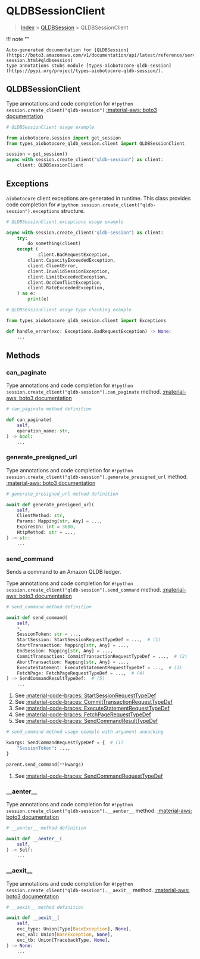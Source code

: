 # QLDBSessionClient

> [Index](../README.md) > [QLDBSession](./README.md) > QLDBSessionClient

!!! note ""

    Auto-generated documentation for [QLDBSession](https://boto3.amazonaws.com/v1/documentation/api/latest/reference/services/qldb-session.html#qldbsession)
    type annotations stubs module [types-aiobotocore-qldb-session](https://pypi.org/project/types-aiobotocore-qldb-session/).

## QLDBSessionClient

Type annotations and code completion for `#!python session.create_client("qldb-session")`
[:material-aws: boto3 documentation](https://boto3.amazonaws.com/v1/documentation/api/latest/reference/services/qldb-session.html#QLDBSession.Client)

```python
# QLDBSessionClient usage example

from aiobotocore.session import get_session
from types_aiobotocore_qldb_session.client import QLDBSessionClient

session = get_session()
async with session.create_client("qldb-session") as client:
    client: QLDBSessionClient
```

## Exceptions


`aiobotocore` client exceptions are generated in runtime.
This class provides code completion for `#!python session.create_client("qldb-session").exceptions` structure.

```python
# QLDBSessionClient.exceptions usage example

async with session.create_client("qldb-session") as client:
    try:
        do_something(client)
    except (
            client.BadRequestException,
        client.CapacityExceededException,
        client.ClientError,
        client.InvalidSessionException,
        client.LimitExceededException,
        client.OccConflictException,
        client.RateExceededException,
    ) as e:
        print(e)
```

```python
# QLDBSessionClient usage type checking example

from types_aiobotocore_qldb_session.client import Exceptions

def handle_error(exc: Exceptions.BadRequestException) -> None:
    ...
```


## Methods


### can\_paginate



Type annotations and code completion for `#!python session.create_client("qldb-session").can_paginate` method.
[:material-aws: boto3 documentation](https://boto3.amazonaws.com/v1/documentation/api/latest/reference/services/qldb-session/client/can_paginate.html)

```python
# can_paginate method definition

def can_paginate(
    self,
    operation_name: str,
) -> bool:
    ...
```


### generate\_presigned\_url



Type annotations and code completion for `#!python session.create_client("qldb-session").generate_presigned_url` method.
[:material-aws: boto3 documentation](https://boto3.amazonaws.com/v1/documentation/api/latest/reference/services/qldb-session/client/generate_presigned_url.html)

```python
# generate_presigned_url method definition

await def generate_presigned_url(
    self,
    ClientMethod: str,
    Params: Mapping[str, Any] = ...,
    ExpiresIn: int = 3600,
    HttpMethod: str = ...,
) -> str:
    ...
```


### send\_command

Sends a command to an Amazon QLDB ledger.

Type annotations and code completion for `#!python session.create_client("qldb-session").send_command` method.
[:material-aws: boto3 documentation](https://boto3.amazonaws.com/v1/documentation/api/latest/reference/services/qldb-session/client/send_command.html)

```python
# send_command method definition

await def send_command(
    self,
    *,
    SessionToken: str = ...,
    StartSession: StartSessionRequestTypeDef = ...,  # (1)
    StartTransaction: Mapping[str, Any] = ...,
    EndSession: Mapping[str, Any] = ...,
    CommitTransaction: CommitTransactionRequestTypeDef = ...,  # (2)
    AbortTransaction: Mapping[str, Any] = ...,
    ExecuteStatement: ExecuteStatementRequestTypeDef = ...,  # (3)
    FetchPage: FetchPageRequestTypeDef = ...,  # (4)
) -> SendCommandResultTypeDef:  # (5)
    ...
```

1. See [:material-code-braces: StartSessionRequestTypeDef](./type_defs.md#startsessionrequesttypedef) 
2. See [:material-code-braces: CommitTransactionRequestTypeDef](./type_defs.md#committransactionrequesttypedef) 
3. See [:material-code-braces: ExecuteStatementRequestTypeDef](./type_defs.md#executestatementrequesttypedef) 
4. See [:material-code-braces: FetchPageRequestTypeDef](./type_defs.md#fetchpagerequesttypedef) 
5. See [:material-code-braces: SendCommandResultTypeDef](./type_defs.md#sendcommandresulttypedef) 


```python
# send_command method usage example with argument unpacking

kwargs: SendCommandRequestTypeDef = {  # (1)
    "SessionToken": ...,
}

parent.send_command(**kwargs)
```

1. See [:material-code-braces: SendCommandRequestTypeDef](./type_defs.md#sendcommandrequesttypedef) 

### \_\_aenter\_\_



Type annotations and code completion for `#!python session.create_client("qldb-session").__aenter__` method.
[:material-aws: boto3 documentation](https://boto3.amazonaws.com/v1/documentation/api/latest/reference/services/qldb-session.html#QLDBSession.Client)

```python
# __aenter__ method definition

await def __aenter__(
    self,
) -> Self:
    ...
```


### \_\_aexit\_\_



Type annotations and code completion for `#!python session.create_client("qldb-session").__aexit__` method.
[:material-aws: boto3 documentation](https://boto3.amazonaws.com/v1/documentation/api/latest/reference/services/qldb-session.html#QLDBSession.Client)

```python
# __aexit__ method definition

await def __aexit__(
    self,
    exc_type: Union[Type[BaseException], None],
    exc_val: Union[BaseException, None],
    exc_tb: Union[TracebackType, None],
) -> None:
    ...
```





